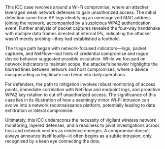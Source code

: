 This IOC case revolves around a Wi-Fi compromise, where an attacker leveraged weak network defenses to gain unauthorized access. The initial detection came from AP logs identifying an unrecognized MAC address joining the network, accompanied by a suspicious WPA2 authentication event. Further analysis of packet captures revealed the four-way handshake with multiple data frames directed at internal IPs, indicating the attacker wasn’t merely probing—they had established a foothold.

The triage path began with network-focused indicators—logs, packet captures, and NetFlow—but hints of credential compromise and rogue device behavior suggested possible escalation. While we focused on network indicators to maintain scope, the attacker’s behavior highlights the blurred lines between network and host compromises, where a device masquerading as legitimate can blend into daily operations.

For defenders, the path to mitigation involves robust monitoring of access points, immediate correlation with NetFlow and endpoint logs, and proactive WPA2 key rotation to cut off unauthorized access. The significance of this case lies in its illustration of how a seemingly minor Wi-Fi intrusion can evolve into a network reconnaissance platform, potentially leading to data exfiltration or lateral compromise.

Ultimately, this IOC underscores the necessity of vigilant wireless network monitoring, layered defenses, and a readiness to pivot investigations across host and network vectors as evidence emerges. A compromise doesn’t always announce itself loudly—it often begins as a subtle intrusion, only recognized by a keen eye connecting the dots.



